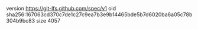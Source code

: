 version https://git-lfs.github.com/spec/v1
oid sha256:167063cd370c7de1c27c9ea7b3e9b14465bde5b7d6020ba6a05c78b304b9bc83
size 4057
